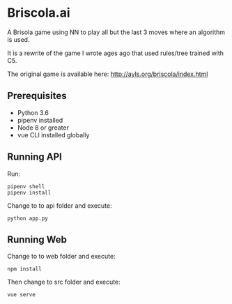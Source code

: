 # Briscola.ai

A Brisola game using NN to play all but the last 3 moves where an algorithm is used.

It is a rewrite of the game I wrote ages ago that used rules/tree trained with C5. 

The original game is available here: http://ayls.org/briscola/index.html

## Prerequisites

- Python 3.6
- pipenv installed
- Node 8 or greater
- vue CLI installed globally

## Running API

Run:
```
pipenv shell
pipenv install
```  

Change to to api folder and execute:
```
python app.py
```

## Running Web

Change to to web folder and execute:
```
npm install
```

Then change to src folder and execute:
```
vue serve
```